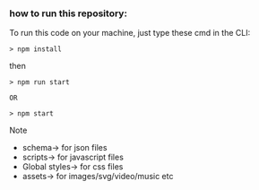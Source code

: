 ### how to run this repository:



To run this code on your machine, just type these cmd in the CLI:
```{bash}
> npm install
```
then
```{bash}
> npm run start

OR

> npm start
```
>[!Note]
> - schema-> for json files    
> - scripts-> for javascript files   
> - Global styles-> for css files        
> - assets-> for images/svg/video/music etc 
